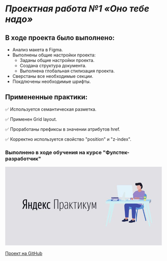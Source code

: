 # ***Проектная работа №1 «Оно тебе надо»***

## В ходе проекта было выполнено:
* Анализ макета в Figma.
* Выполнены общие настройки проекта:
    - Заданы общие настройки проекта.    
    - Создана структура документа.    
    - Выполнена глобальная стилизация проекта.    
* Сверстаны все необходимые секции.
* Покдлючены необходимые шрифты.

## Примененные практики:

:white_check_mark: Используется семантическая разметка.

:white_check_mark: Применен Grid layout.

:white_check_mark: Проработаны префиксы в значении атрибутов href.

:white_check_mark: Корректно используется свойство "position" и "z-index".

### Выполнено в ходе обучения на курсе "Фулстек-разработчик"
[![Баннер Яндекс Практикум](images/banner_readme.jpg "По ссылке все доступные курсы Практикума")]([URL_to_navigate](https://practicum.yandex.ru/referrals/?ref_code=gAAAAABoYQ_eKoertBLBPddzVr2ViPu-YV9FR0ddZZM0n9uiTm1YKWXpFJ77n6wvt4uQTR2iYDH7VLOVVE5jFruO987np6PxXw%3D%3D))


[Проект на GitHub](https://github.com/Chersi/ono-tebe-nado-fd)